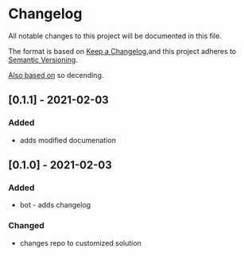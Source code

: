 # Changelog
All notable changes to this project will be documented in this file.

The format is based on [Keep a Changelog](https://keepachangelog.com/en/1.0.0/),and this project adheres to [Semantic Versioning](https://semver.org/spec/v2.0.0.html).

[Also based on](https://github.com/conventional-changelog/standard-version/blob/master/CHANGELOG.md) so decending.

## [0.1.1] - 2021-02-03
### Added
- adds modified documenation

## [0.1.0] - 2021-02-03
### Added
- bot - adds changelog

### Changed
- changes repo to customized solution
